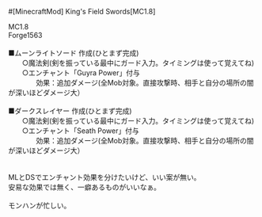 #[MinecraftMod] King's Field Swords[MC1.8]

MC1.8<br>
Forge1563<br>
<br>
■ムーンライトソード 作成(ひとまず完成)<br>
　　○魔法剣(剣を振っている最中にガード入力。タイミングは使って覚えてね)<br>
　　○エンチャント「Guyra Power」付与<br>
　　　　効果：追加ダメージ(全Mob対象。直接攻撃時、相手と自分の場所の闇が深いほどダメージ大）<br>
<br>
■ダークスレイヤー 作成(ひとまず完成)<br>
　　○魔法剣(剣を振っている最中にガード入力。タイミングは使って覚えてね)<br>
　　○エンチャント「Seath Power」付与<br>
　　　　効果：追加ダメージ(全Mob対象。直接攻撃時、相手と自分の場所の闇が深いほどダメージ大）<br>
<br>
<br>
MLとDSでエンチャント効果を分けたいけど、いい案が無い。<br>
安易な効果では無く、一癖あるものがいいなぁ。<br>
<br>
モンハンが忙しい。<br>
